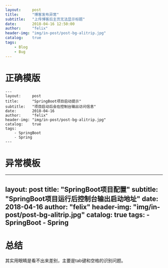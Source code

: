 ```yaml
---
layout:     post
title:      "博客发布异常"
subtitle:   "上传博客后主页无法显示标题"
date:       2018-04-16 12:50:00
author:     "felix"
header-img: "img/in-post/post-bg-alitrip.jpg"
catalog:    true
tags:
    - Blog
    - Bug
---
```


# 正确模版
```
---
layout:     post
title:      "SpringBoot项目启动提示"
subtitle:   "项目启动后会在控制台输出访问信息"
date:       2018-04-16
author:     "felix"
header-img: "img/in-post/post-bg-alitrip.jpg"
catalog:    true
tags:
    - SpringBoot
    - Spring
---
```
# 异常模板
---
layout:     post
title:      "SpringBoot项目配置"
subtitle:   "SpringBoot项目运行后控制台输出启动地址"
date:       2018-04-16
author:     "felix"
header-img: "img/in-post/post-bg-alitrip.jpg"
catalog:    true
tags:
	- SpringBoot
	- Spring
---
# 总结
其实用眼睛是看不出来差别，主要是tab键和空格的识别问题。